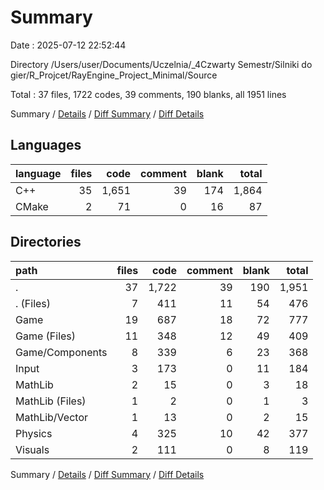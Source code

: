 # Summary

Date : 2025-07-12 22:52:44

Directory /Users/user/Documents/Uczelnia/_4Czwarty Semestr/Silniki do gier/R_Projcet/RayEngine_Project_Minimal/Source

Total : 37 files,  1722 codes, 39 comments, 190 blanks, all 1951 lines

Summary / [Details](details.md) / [Diff Summary](diff.md) / [Diff Details](diff-details.md)

## Languages
| language | files | code | comment | blank | total |
| :--- | ---: | ---: | ---: | ---: | ---: |
| C++ | 35 | 1,651 | 39 | 174 | 1,864 |
| CMake | 2 | 71 | 0 | 16 | 87 |

## Directories
| path | files | code | comment | blank | total |
| :--- | ---: | ---: | ---: | ---: | ---: |
| . | 37 | 1,722 | 39 | 190 | 1,951 |
| . (Files) | 7 | 411 | 11 | 54 | 476 |
| Game | 19 | 687 | 18 | 72 | 777 |
| Game (Files) | 11 | 348 | 12 | 49 | 409 |
| Game/Components | 8 | 339 | 6 | 23 | 368 |
| Input | 3 | 173 | 0 | 11 | 184 |
| MathLib | 2 | 15 | 0 | 3 | 18 |
| MathLib (Files) | 1 | 2 | 0 | 1 | 3 |
| MathLib/Vector | 1 | 13 | 0 | 2 | 15 |
| Physics | 4 | 325 | 10 | 42 | 377 |
| Visuals | 2 | 111 | 0 | 8 | 119 |

Summary / [Details](details.md) / [Diff Summary](diff.md) / [Diff Details](diff-details.md)